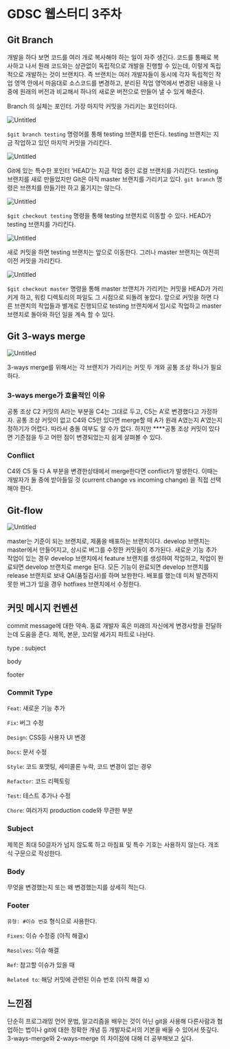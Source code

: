 # GDSC 웹스터디 3주차

## Git Branch

개발을 하다 보면 코드를 여러 개로 복사해야 하는 일이 자주 생긴다. 코드를 통째로 복사하고 나서 원래 코드와는 상관없이 독립적으로 개발을 진행할 수 있는데,  이렇게 독립적으로 개발하는 것이 브랜치다. 즉 브랜치는 여러 개발자들이 동시에 각자 독립적인 작업 영역 안에서 마음대로 소스코드를 변경하고, 분리된 작업 영역에서 변경된 내용을 나중에 원래의 버전과 비교해서 하나의 새로운 버전으로 만들어 낼 수 있게 해준다.

Branch 의 실체는 포인터. 가장 마지막 커밋을 가리키는 포인터이다.

![Untitled](https://git-scm.com/book/en/v2/images/two-branches.png)

`$git branch testing` 명령어를 통해 testing 브랜치를 만든다. testing 브랜치는 지금 작업하고 있던 마지막 커밋을 가리킨다.

![Untitled](https://git-scm.com/book/en/v2/images/head-to-master.png)

Git에 있는 특수한 포인터 ‘HEAD’는 지금 작업 중인 로컬 브랜치를 가리킨다. testing 브랜치를 새로 만들었지만 Git은 아직 master 브랜치를 가리키고 있다. `git branch` 명령은 브랜치를 만들기만 하고 옮기지는 않는다.

![Untitled](https://git-scm.com/book/en/v2/images/head-to-testing.png)

`$git checkout testing` 명령을 통해 testing 브랜치로 이동할 수 있다. HEAD가 testing 브랜치를 가리킨다.

![Untitled](https://git-scm.com/book/en/v2/images/advance-testing.png)

새로 커밋을 하면 testing 브랜치는 앞으로 이동한다. 그러나 master 브랜치는 여전히 이전 커밋을 가리킨다. 

![Untitled](https://git-scm.com/book/en/v2/images/checkout-master.png)

`$git checkout master` 명령을 통해 master 브랜치가 가리키는 커밋을 HEAD가 가리키게 하고, 워킹 디렉토리의 파일도 그 시점으로 되돌려 놓았다. 앞으로 커밋을 하면 다른 브랜치의 작업들과 별개로 진행되므로 testing 브랜치에서 임시로 작업하고 master 브랜치로 돌아와 하던 일을 계속 할 수 있다.


## Git 3-ways merge

![Untitled](https://git-scm.com/book/en/v2/images/basic-merging-1.png)

3-ways merge를 위해서는 각 브랜치가 가리키는 커밋 두 개와 공통 조상 하나가 필요하다.

### 3-ways merge가 효율적인 이유

공통 조상 C2 커밋의 A라는 부분을 C4는 그대로 두고, C5는 A’로 변경했다고 가정하자. 공통 조상 커밋이 없고 C4와 C5만 있다면 merge할 때 A가 원래 A였는지 A’였는지 정하기가 어렵다. 따라서 충돌 여부도 알 수가 없다. 하지만 ****공통 조상 커밋이 있다면 기준점을 두고 어떤 점이 변경되었는지 쉽게 살펴볼 수 있다.

### Conflict

C4와 C5 둘 다 A 부분을 변경한상태에서 merge한다면 conflict가 발생한다. 이때는 개발자가 둘 중에 받아들일 것 (current change vs incoming change) 을 직접 선택해야 한다.

## Git-flow

![Untitled](https://img1.daumcdn.net/thumb/R1280x0/?scode=mtistory2&fname=https%3A%2F%2Fblog.kakaocdn.net%2Fdn%2FbEkY05%2FbtrpU1NDIEz%2FztBJisDxZgsKFAuXVUBAbK%2Fimg.png)

master는 기준이 되는 브랜치로, 제품을 배포하는 브랜치이다. develop 브랜치는 master에서 만들어지고, 상시로 버그를 수정한 커밋들이 추가된다. 새로운 기능 추가 작업이 있는 경우 develop 브랜치에서 feature 브랜치를 생성하여 작업하고, 작업이 완료되면 develop 브랜치로 merge 된다. 모든 기능이 완료되면 develop 브랜치를 release 브랜치로 보내 QA(품질검사)를 하며 보완한다. 배포를 했는데 미처 발견하지 못한 버그가 있을 경우 hotfixes 브랜치에서 수정한다.

## 커밋 메시지 컨벤션

commit message에 대한 약속. 동료 개발자 혹은 미래의 자신에게 변경사항을 전달하는데 도움을 준다. 제목, 본문, 꼬리말 세가지 파트로 나뉜다.

type : subject

body

footer

### Commit Type

`Feat`: 새로운 기능 추가

`Fix`: 버그 수정

`Design`: CSS등 사용자 UI 변경

`Docs`: 문서 수정

`Style`: 코드 포맷팅, 세미콜론 누락, 코드 변경이 없는 경우

`Refactor`: 코드 리펙토링

`Test`: 테스트 추가나 수정

`Chore`: 여러가지 production code와 무관한 부분

### Subject

제목은 최대 50글자가 넘지 않도록 하고 마침표 및 특수 기호는 사용하지 않는다. 개조식 구문으로 작성한다.

### Body

무엇을 변경했는지 또는 왜 변경했는지를 상세히 적는다.

### Footer

`유형: #이슈 번호` 형식으로 사용한다.

`Fixes`: 이슈 수정중 (아직 해결x)

`Resolves`: 이슈 해결

`Ref`: 참고할 이슈가 있을 때

`Related to`: 해당 커밋에 관련된 이슈 번호 (아직 해결 x)

## 느낀점

단순히 프로그래밍 언어 문법, 알고리즘을 배우는 것이 아닌 git을 사용해 다른사람과 협업하는 법이나 git에 대한 정확한 개념 등 개발자로서의 기본을 배울 수 있어서 뜻깊다. 3-ways-merge와 2-ways-merge 의 차이점에 대해 더 공부해보고 싶다.
